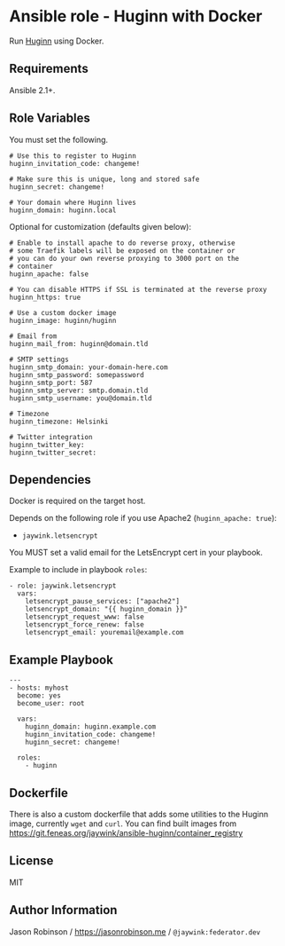 Ansible role - Huginn with Docker
================================

Run [Huginn](https://github.com/huginn/huginn) using Docker.

Requirements
------------

Ansible 2.1+.

Role Variables
--------------

You must set the following.

    # Use this to register to Huginn
    huginn_invitation_code: changeme!

    # Make sure this is unique, long and stored safe
    huginn_secret: changeme!

    # Your domain where Huginn lives
    huginn_domain: huginn.local

Optional for customization (defaults given below):

    # Enable to install apache to do reverse proxy, otherwise
    # some Traefik labels will be exposed on the container or
    # you can do your own reverse proxying to 3000 port on the
    # container
    huginn_apache: false

    # You can disable HTTPS if SSL is terminated at the reverse proxy
    huginn_https: true
    
    # Use a custom docker image
    huginn_image: huginn/huginn

    # Email from
    huginn_mail_from: huginn@domain.tld

    # SMTP settings
    huginn_smtp_domain: your-domain-here.com
    huginn_smtp_password: somepassword
    huginn_smtp_port: 587
    huginn_smtp_server: smtp.domain.tld
    huginn_smtp_username: you@domain.tld

    # Timezone
    huginn_timezone: Helsinki

    # Twitter integration
    huginn_twitter_key:
    huginn_twitter_secret:

Dependencies
------------

Docker is required on the target host.

Depends on the following role if you use Apache2 (`huginn_apache: true`):

* `jaywink.letsencrypt`

You MUST set a valid email for the LetsEncrypt cert in your playbook.

Example to include in playbook `roles`:

    - role: jaywink.letsencrypt
      vars:
        letsencrypt_pause_services: ["apache2"]
        letsencrypt_domain: "{{ huginn_domain }}"
        letsencrypt_request_www: false
        letsencrypt_force_renew: false
        letsencrypt_email: youremail@example.com

Example Playbook
----------------

    ---
    - hosts: myhost
      become: yes
      become_user: root

      vars:
        huginn_domain: huginn.example.com
        huginn_invitation_code: changeme!
        huginn_secret: changeme!

      roles:
        - huginn
        
Dockerfile
----------

There is also a custom dockerfile that adds some utilities to the Huginn
image, currently `wget` and `curl`. You can find built images from
https://git.feneas.org/jaywink/ansible-huginn/container_registry

License
-------

MIT

Author Information
------------------

Jason Robinson / https://jasonrobinson.me / `@jaywink:federator.dev`
